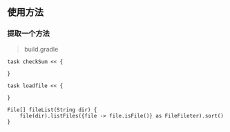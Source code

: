 ## 使用方法

### 提取一个方法

> build.gradle

```
task checkSum << {
    
}

task loadfile << {

}

File[] fileList(String dir) {
    file(dir).listFiles({file -> file.isFile()} as FileFileter).sort()
}

```

